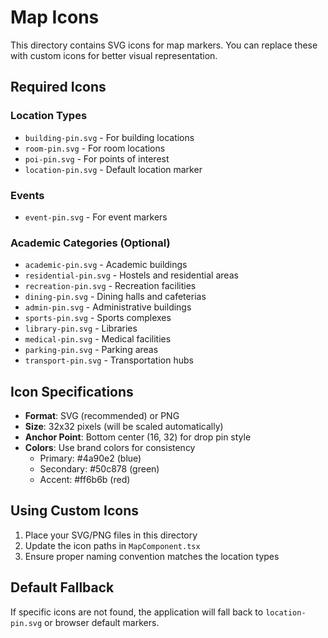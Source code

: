 # Map Icons

This directory contains SVG icons for map markers. You can replace these with custom icons for better visual representation.

## Required Icons

### Location Types
- `building-pin.svg` - For building locations
- `room-pin.svg` - For room locations  
- `poi-pin.svg` - For points of interest
- `location-pin.svg` - Default location marker

### Events
- `event-pin.svg` - For event markers

### Academic Categories (Optional)
- `academic-pin.svg` - Academic buildings
- `residential-pin.svg` - Hostels and residential areas
- `recreation-pin.svg` - Recreation facilities
- `dining-pin.svg` - Dining halls and cafeterias
- `admin-pin.svg` - Administrative buildings
- `sports-pin.svg` - Sports complexes
- `library-pin.svg` - Libraries
- `medical-pin.svg` - Medical facilities
- `parking-pin.svg` - Parking areas
- `transport-pin.svg` - Transportation hubs

## Icon Specifications

- **Format**: SVG (recommended) or PNG
- **Size**: 32x32 pixels (will be scaled automatically)
- **Anchor Point**: Bottom center (16, 32) for drop pin style
- **Colors**: Use brand colors for consistency
  - Primary: #4a90e2 (blue)
  - Secondary: #50c878 (green)
  - Accent: #ff6b6b (red)

## Using Custom Icons

1. Place your SVG/PNG files in this directory
2. Update the icon paths in `MapComponent.tsx`
3. Ensure proper naming convention matches the location types

## Default Fallback

If specific icons are not found, the application will fall back to `location-pin.svg` or browser default markers.
